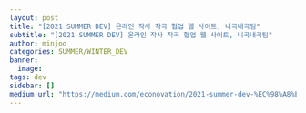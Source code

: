 ```yaml
---
layout: post
title: "[2021 SUMMER DEV] 온라인 작사 작곡 협업 웹 사이트, 니곡내곡팀"
subtitle: "[2021 SUMMER DEV] 온라인 작사 작곡 협업 웹 사이트, 니곡내곡팀"
author: minjoo
categories: SUMMER/WINTER_DEV
banner:
  image:
tags: dev
sidebar: []
medium_url: "https://medium.com/econovation/2021-summer-dev-%EC%98%A8%EB%9D%BC%EC%9D%B8-%EC%9E%91%EC%82%AC-%EC%9E%91%EA%B3%A1-%ED%98%91%EC%97%85-%EC%9B%B9-%EC%82%AC%EC%9D%B4%ED%8A%B8-%EB%8B%88%EA%B3%A1%EB%82%B4%EA%B3%A1%ED%8C%80-977916c33edd"
---
```

